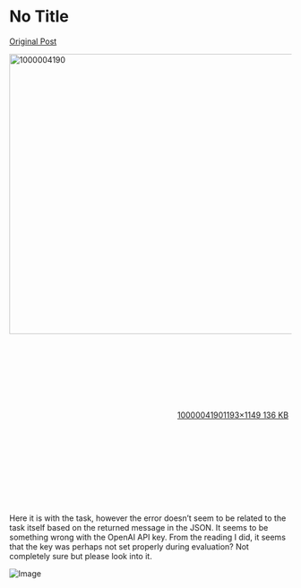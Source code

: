 # No Title

[Original Post](https://discourse.onlinedegree.iitm.ac.in/t/171141/225)

<p><div class="lightbox-wrapper"><a class="lightbox" href="https://europe1.discourse-cdn.com/flex013/uploads/iitm/original/3X/6/a/6a204d9c51d90a584e4e56d593b24821129e056e.png" data-download-href="/uploads/short-url/f8POUeYUc14WP3S01hUZIrrPUOW.png?dl=1" title="1000004190" rel="noopener nofollow ugc"><img src="https://europe1.discourse-cdn.com/flex013/uploads/iitm/optimized/3X/6/a/6a204d9c51d90a584e4e56d593b24821129e056e_2_519x500.png" alt="1000004190" data-base62-sha1="f8POUeYUc14WP3S01hUZIrrPUOW" width="519" height="500" srcset="https://europe1.discourse-cdn.com/flex013/uploads/iitm/optimized/3X/6/a/6a204d9c51d90a584e4e56d593b24821129e056e_2_519x500.png, https://europe1.discourse-cdn.com/flex013/uploads/iitm/optimized/3X/6/a/6a204d9c51d90a584e4e56d593b24821129e056e_2_778x750.png 1.5x, https://europe1.discourse-cdn.com/flex013/uploads/iitm/optimized/3X/6/a/6a204d9c51d90a584e4e56d593b24821129e056e_2_1038x1000.png 2x" data-dominant-color="131313"><div class="meta"><svg class="fa d-icon d-icon-far-image svg-icon" aria-hidden="true"><use href="#far-image"></use></svg><span class="filename">1000004190</span><span class="informations">1193×1149 136 KB</span><svg class="fa d-icon d-icon-discourse-expand svg-icon" aria-hidden="true"><use href="#discourse-expand"></use></svg></div></a></div><br>
Here it is with the task, however the error doesn’t seem to be related to the task itself based on the returned message in the JSON. It seems to be something wrong with the OpenAI API key. From the reading I did, it seems that the key was perhaps not set properly during evaluation? Not completely sure but please look into it.</p>

![Image](https://europe1.discourse-cdn.com/flex013/uploads/iitm/optimized/3X/6/a/6a204d9c51d90a584e4e56d593b24821129e056e_2_519x500.png)